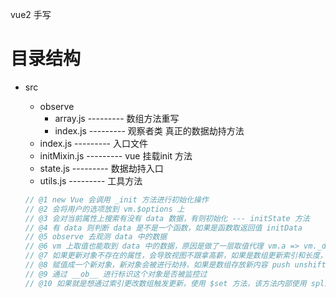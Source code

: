 vue2 手写

# 目录结构
- src
  - observe
    - array.js    --------- 数组方法重写
    - index.js    ---------  观察者类 真正的数据劫持方法
  - index.js      ---------  入口文件
  - initMixin.js  ---------  vue 挂载init 方法
  - state.js      ---------  数据劫持入口
  - utils.js      ---------  工具方法

  ```js
  // @1 new Vue 会调用 _init 方法进行初始化操作
  // @2 会将用户的选项放到 vm.$options 上
  // @3 会对当前属性上搜索有没有 data 数据，有则初始化 --- initState 方法
  // @4 有 data 则判断 data 是不是一个函数，如果是函数取返回值 initData
  // @5 observe 去观测 data 中的数据
  // @6 vm 上取值也能取到 data 中的数据，原因是做了一层取值代理 vm.a => vm._data.a
  // @7 如果更新对象不存在的属性，会导致视图不跟拿高薪，如果是数组更新索引和长度，则不会触发更新
  // @8 赋值成一个新对象，新对象会被进行劫持，如果是数组存放新内容 push unshift 等新增的元素也会被劫持。
  // @9 通过 __ob__ 进行标识这个对象是否被监控过
  // @10 如果就是想通过索引更改数组触发更新，使用 $set 方法，该方法内部使用 splice
  ```